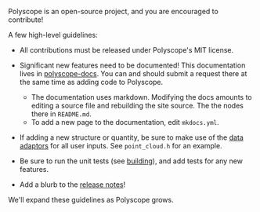 Polyscope is an open-source project, and you are encouraged to contribute!

A few high-level guidelines:

  - All contributions must be released under Polyscope's MIT license.

  - Significant new features need to be documented! This documentation lives in [polyscope-docs](https://github.com/nmwsharp/polyscope-docs). You can and should submit a request there at the same time as adding code to Polyscope.
    - The documentation uses markdown. Modifying the docs amounts to editing a source file and rebuilding the site source. The the nodes there in `README.md`.
    - To add a new page to the documentation, edit `mkdocs.yml`.

  - If adding a new structure or quantity, be sure to make use of the [data adaptors](../../data_adaptors/) for all user inputs. See `point_cloud.h` for an example.

  - Be sure to run the unit tests (see [building]({{url.prefix}}/building)), and add tests for any new features.

  - Add a blurb to the [release notes](../release_notes)!


We'll expand these guidelines as Polyscope grows.

